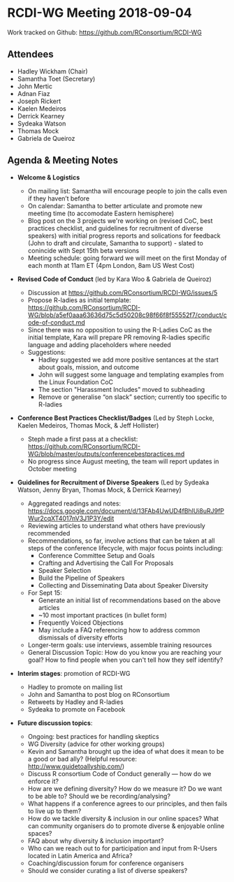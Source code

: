 # RCDI-WG Meeting 2018-09-04

Work tracked on Github: https://github.com/RConsortium/RCDI-WG

## Attendees
* Hadley Wickham (Chair)
* Samantha Toet (Secretary)
* John Mertic
* Adnan Fiaz
* Joseph Rickert
* Kaelen Medeiros
* Derrick Kearney
* Sydeaka Watson
* Thomas Mock
* Gabriela de Queiroz

## Agenda & Meeting Notes
* **Welcome & Logistics**
    + On mailing list: Samantha will encourage people to join the calls even if they haven’t before
    + On calendar: Samantha to better articulate and promote new meeting time (to accomodate Eastern hemisphere)
    + Blog post on the 3 projects we're working on (revised CoC, best practices checklist, and guidelines for recruitment of diverse speakers) with initial progress reports and solications for feedback (John to draft and circulate, Samantha to support) - slated to conincide with Sept 15th beta versions
    + Meeting schedule: going forward we will meet on the first Monday of each month at 11am ET (4pm London, 8am US West Cost)



* **Revised Code of Conduct** (led by Kara Woo & Gabriela de Queiroz)
    + Discussion at https://github.com/RConsortium/RCDI-WG/issues/5 
    + Propose R-ladies as initial template: https://github.com/RConsortium/RCDI-WG/blob/a5ef0aaa63636d75c5d50208c98f66f8f55552f7/conduct/code-of-conduct.md 
    + Since there was no opposition to using the R-Ladies CoC as the initial template, Kara will prepare PR removing R-ladies specific language and adding placeholders where needed
    + Suggestions:
        + Hadley suggested we add more positive sentances at the start about goals, mission, and outcome
        + John will suggest some language and templating examples from the Linux Foundation CoC 
        + The section "Harassment Includes" moved to subheading 
        + Remove or generalise “on slack” section; currently too specific to R-ladies



* **Conference Best Practices Checklist/Badges** (Led by Steph Locke, Kaelen Medeiros,  Thomas Mock, & Jeff Hollister)
    + Steph made a first pass at a checklist: https://github.com/RConsortium/RCDI-WG/blob/master/outputs/conferencebestpractices.md
    + No progress since August meeting, the team will report updates in October meeting
    


* **Guidelines for Recruitment of Diverse Speakers** (Led by Sydeaka Watson, Jenny Bryan, Thomas Mock, & Derrick Kearney)
    + Aggregated readings and notes: https://docs.google.com/document/d/13FAb4UwUD4fBhlUi8uRJ9fPWur2cqXT4017nV3J1P3Y/edit
    + Reviewing articles to understand what others have previously recommended
    + Recommendations, so far, involve actions that can be taken at all steps of the conference lifecycle, with major focus points including:
        + Conference Committee Setup and Goals
        + Crafting and Advertising the Call For Proposals
        + Speaker Selection
        + Build the Pipeline of Speakers
        + Collecting and Disseminating Data about Speaker Diversity
    + For Sept 15: 
        + Generate an initial list of recommendations based on the above articles
        + ~10 most important practices (in bullet form)
        + Frequently Voiced Objections
        + May include a FAQ referencing how to address common dismissals of diversity efforts
    + Longer-term goals: use interviews, assemble training resources
    + General Discussion Topic: How do you know you are reaching your goal? How to find people when you can't tell how they self identify?

   

* **Interim stages**: promotion of RCDI-WG
    + Hadley to promote on mailing list
    + John and Samantha to post blog on RConsortium
    + Retweets by Hadley and R-ladies 
    + Sydeaka to promote on Facebook
    
* **Future discussion topics**:
    + Ongoing: best practices for handling skeptics
    + WG Diversity (advice for other working groups)
    + Kevin and Samantha brought up the idea of what does it mean to be a good or bad ally? (Helpful resource: http://www.guidetoallyship.com/)
    + Discuss R consortium Code of Conduct generally — how do we enforce it?
    + How are we defining diversity? How do we measure it? Do we want to be able to? Should we be recording/analysing?
    + What happens if a conference agrees to our principles, and then fails to live up to them?
    + How do we tackle diversity & inclusion in our online spaces? What can community organisers do to promote diverse & enjoyable online spaces?
    + FAQ about why diversity & inclusion important?
    + Who can we reach out to for participation and input from R-Users located in Latin America and Africa?
    + Coaching/discussion forum for conference organisers
    + Should we consider curating a list of diverse speakers?
    

        


    


